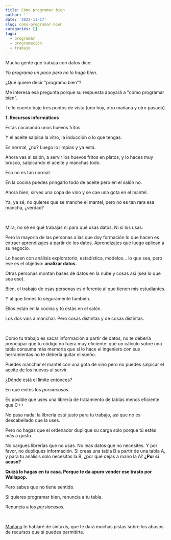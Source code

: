 ```yaml
---
title: Cómo programar bien
author: ''
date: '2022-11-17'
slug: como-programar-bien
categories: []
tags:
  - programar
  - programación
  - trabajo
---
```



Mucha gente que trabaja con datos dice:

_Yo programo un poco pero no lo hago bien._

¿Qué quiere decir "programo bien"?

Me interesa esa pregunta porque su respuesta apoyará a "cómo programar bien".

Te lo cuento bajo tres puntos de vista (uno hoy, otro mañana y otro pasado).


**1. Recursos informáticos**

Estás cocinando unos huevos fritos.

Y el aceite salpica la vitro, la inducción o lo que tengas.

Es normal, ¿no? Luego lo limpias y ya está.

Ahora vas al salón, a servir los huevos fritos en platos, y lo haces muy brusco, salpicando el aceite y manchas todo.

Eso no es tan normal.

En la cocina puedes pringarlo todo de aceite pero en el salón no.

Ahora bien, sirves una copa de vino y se cae una gota en el mantel.

Ya, ya sé, no quieres que se manche el mantel, pero no es tan rara esa mancha, ¿verdad?

</br>


Mira, no sé en qué trabajas ni para qué usas datos. Ni si los usas.

Pero la mayoría de las personas a las que doy formación lo que hacen es extraer aprendizajes a partir de los datos. Aprendizajes que luego aplican a su negocio.

Lo hacen con análisis exploratorio, estadística, modelos... lo que sea, pero ese es el objetivo: **analizar datos.**

Otras personas montan bases de datos en la nube y cosas así (sea lo que sea eso).

Bien, el trabajo de esas personas es diferente al que tienen mis estudiantes.

Y al que tienes tú seguramente también.

Ellos están en la cocina y tú estás en el salón.

Los dos vais a manchar. Pero cosas distintas y de cosas distintas.

</br>

Como tu trabajo es sacar información a partir de datos, no te debería preocupar que tu código no fuera muy eficiente: que un cálculo sobre una tabla consuma más memoria que si lo hace el ingeniero con sus herramientas no te debería quitar el sueño.

Puedes manchar el mantel con una gota de vino pero no puedes salpicar el aceite de los huevos al servir.


¿Dónde está el límite entonces?

En que evites los _porsiacasos._

Es posible que uses una librería de tratamiento de tablas menos eficiente que C++

No pasa nada: la librería está justo para tu trabajo, así que no es descabellado que la uses.

Pero no hagas que el ordenador duplique su carga solo porque tú estés más a gusto.

No cargues librerías que no usas.
No leas datos que no necesites.
Y por favor, no dupliques información.
Si creas una tabla B a partir de una tabla A, y para tu análisis solo necesitas la B, ¿por qué dejas a mano la A? **¿Por si acaso?**

**Quizá lo hagas en tu casa. Porque te da apuro vender ese trasto por Wallapop.**

Pero sabes que no tiene sentido.

Si quieres programar bien, renuncia a tu tabla.

Renuncia a los _porsiacasos._

</br>

[Mañana](https://leonardohansa.com/post/como-programar-bien-2/) te hablaré de sintaxis, que te dará muchas pistas sobre los abusos de recursos que sí puedes permitirte.



